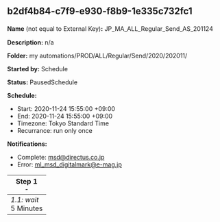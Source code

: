 ## b2df4b84-c7f9-e930-f8b9-1e335c732fc1

**Name** (not equal to External Key)**:** JP_MA_ALL_Regular_Send_AS_201124　　			


**Description:** n/a

**Folder:** my automations/PROD/ALL/Regular/Send/2020/202011/

**Started by:** Schedule

**Status:** PausedSchedule

**Schedule:**

* Start: 2020-11-24 15:55:00 +09:00
* End: 2020-11-24 15:55:00 +09:00
* Timezone: Tokyo Standard Time
* Recurrance: run only once

**Notifications:**

* Complete: msd@directus.co.jp
* Error: ml_msd_digitalmark@e-mag.jp

| Step 1<br>_<small>-</small>_ |
| --- |
| _1.1: wait_<br>5 Minutes |

